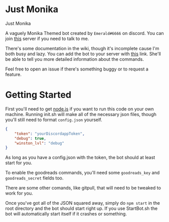 # Just Monika

Just Monika

A vaguely Monika Themed bot created by `Emerald#6666` on discord. You can join [this](https://discord.gg/Jm7GFAT) server if you need to talk to me.

There's some documentation in the wiki, though it's incomplete cause I'm both busy and lazy. You can add the bot to your server with [this](https://discordapp.com/oauth2/authorize?&client_id=543307204644700170&scope=bot&permissions=134537286) link. She'll be able to tell you more detailed information about the commands.

Feel free to open an issue if there's something buggy or to request a feature.

# Getting Started

First you'll need to get [node.js](https://nodejs.org/en/download/) if you want to run this code on your own machine. Running init.sh will make all of the necessary json files, though you'll still need to format `config.json` yourself.

```json
{
    "token": "yourDiscordappToken",
    "debug": true,
    "winston_lvl": "debug"
}
```

As long as you have a config.json with the token, the bot should at least start for you.

To enable the goodreads commands, you'll need some `goodreads_key` and `goodreads_secret` fields too.

There are some other comands, like gitpull, that will need to be tweaked to work for you.

Once you've got all of the JSON squared away, simply do `npm start` in the root directory and the bot should start right up. If you use StartBot.sh the bot will automatically start itself if it crashes or something.
